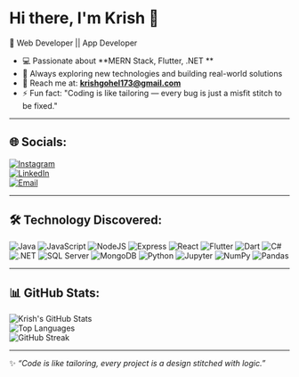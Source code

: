 # Hi there, I'm Krish 👋  

🚀 Web Developer || App Developer

- 💻 Passionate about **MERN Stack, Flutter, .NET **  
- 🎯 Always exploring new technologies and building real-world solutions  
- 📧 Reach me at: **krishgohel173@gmail.com**  
- ⚡ Fun fact: "Coding is like tailoring — every bug is just a misfit stitch to be fixed."  

---

## 🌐 Socials:
[![Instagram](https://img.shields.io/badge/Instagram-E4405F?style=for-the-badge&logo=instagram&logoColor=white)](https://instagram.com/_krish.gohel_)  
[![LinkedIn](https://img.shields.io/badge/LinkedIn-0077B5?style=for-the-badge&logo=linkedin&logoColor=white)](https://linkedin.com/in/krish-gohel-44983a24b)   
[![Email](https://img.shields.io/badge/Email-D14836?style=for-the-badge&logo=gmail&logoColor=white)](mailto:krishgohel173@gmail.com)  

---

## 🛠️ Technology Discovered:
![Java](https://img.shields.io/badge/Java-ED8B00?style=for-the-badge&logo=openjdk&logoColor=white)
![JavaScript](https://img.shields.io/badge/JavaScript-323330?style=for-the-badge&logo=javascript&logoColor=F7DF1E)
![NodeJS](https://img.shields.io/badge/Node.js-43853D?style=for-the-badge&logo=node-dot-js&logoColor=white)
![Express](https://img.shields.io/badge/Express.js-404D59?style=for-the-badge)
![React](https://img.shields.io/badge/React-20232A?style=for-the-badge&logo=react&logoColor=61DAFB)
![Flutter](https://img.shields.io/badge/Flutter-02569B?style=for-the-badge&logo=flutter&logoColor=white)
![Dart](https://img.shields.io/badge/Dart-0175C2?style=for-the-badge&logo=dart&logoColor=white)
![C#](https://img.shields.io/badge/C%23-239120?style=for-the-badge&logo=c-sharp&logoColor=white)
![.NET](https://img.shields.io/badge/.NET-512BD4?style=for-the-badge&logo=dotnet&logoColor=white)
![SQL Server](https://img.shields.io/badge/SQL%20Server-CC2927?style=for-the-badge&logo=microsoft-sql-server&logoColor=white)
![MongoDB](https://img.shields.io/badge/MongoDB-4EA94B?style=for-the-badge&logo=mongodb&logoColor=white)
![Python](https://img.shields.io/badge/Python-3776AB?style=for-the-badge&logo=python&logoColor=white)
![Jupyter](https://img.shields.io/badge/Jupyter-F37626?style=for-the-badge&logo=jupyter&logoColor=white)
![NumPy](https://img.shields.io/badge/Numpy-013243?style=for-the-badge&logo=numpy&logoColor=white)
![Pandas](https://img.shields.io/badge/Pandas-150458?style=for-the-badge&logo=pandas&logoColor=white)

---

## 📊 GitHub Stats:
![Krish's GitHub Stats](https://github-readme-stats.vercel.app/api?username=Gohelkrish173&show_icons=true&theme=algolia)  
![Top Languages](https://github-readme-stats.vercel.app/api/top-langs/?username=Gohelkrish173&layout=compact&theme=algolia)  
![GitHub Streak](https://streak-stats.demolab.com?user=Gohelkrish173&theme=algolia&hide_border=false)  

---
✨ _“Code is like tailoring, every project is a design stitched with logic.”_
